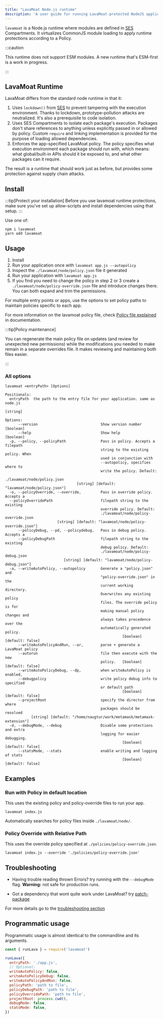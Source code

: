 ```yaml
---
title: "LavaMoat Node.js runtime"
description: 'A user guide for running LavaMoat-protected NodeJS applications'
---
```


`lavamoat` is a Node.js runtime where modules are defined in [SES][ses-github-ext] Compartments. It virtualizes CommonJS module loading to apply runtime protections according to a Policy.

:::caution

This runtime does not support ESM modules. A new runtime that's ESM-first is a work in progress.

:::

## LavaMoat Runtime

LavaMoat differs from the standard node runtime in that it:

1. Uses `lockdown()` from [SES][ses-github-ext] to prevent tampering with the execution environment.
   Thanks to lockdown, prototype-pollution attacks are neutralized. It's also a prerequisite to code isolation.
2. Uses SES Compartments to isolate each package's execution.
   Packages don't share references to anything unless explicitly passed in or allowed by policy. Custom `require` and linking implementation is provided for the purpose of loading allowed dependencies.
3. Enforces the app-specified LavaMoat policy.
   The policy specifies what execution environment each package should run with, which means: what global/built-in APIs should it be exposed to, and what other packages can it require.

The result is a runtime that should work just as before, but provides some protection against supply chain attacks.

## Install

:::tip[Protect your installation]
Before you use lavamoat runtime protections, make sure you've set up allow-scripts and install dependencies using that setup.
:::

Use one of:

```shell
npm i lavamoat
yarn add lavamoat
```

## Usage

1. Install
2. Run your application once with `lavamoat app.js --autopolicy`
3. Inspect the `./lavamoat/node/policy.json` file it generated
4. Run your application with `lavamoat app.js`
5. If you find you need to change the policy in step 2 or 3 create a `./lavamoat/node/policy-override.json` file and introduce changes there. You can both expand and trim the permissions.

For multiple entry points or apps, use the options to set policy paths to maintain policies specific to each app.

For more information on the lavamoat policy file, check [Policy file explained][policy-file] in documentation.

:::tip[Policy maintenance]

You can regenerate the main policy file on updates (and review for unexpected new permissions) while the modifications you needed to make remain in a separate overrides file. It makes reviewing and maintaining both files easier.

:::

### All options

```
lavamoat <entryPath> [Options]

Positionals:
  entryPath  the path to the entry file for your application. same as node.js
                                                                        [string]

Options:
      --version                             Show version number        [boolean]
      --help                                Show help                  [boolean]
  -p, --policy, --policyPath                Pass in policy. Accepts a filepath
                                            string to the existing policy. When
                                            used in conjunction with
                                            --autopolicy, specifies where to
                                            write the policy. Default:
                                            ./lavamoat/node/policy.json
                                 [string] [default: "lavamoat/node/policy.json"]
  -o, --policyOverride, --override,         Pass in override policy. Accepts a
  --policyOverridePath                      filepath string to the existing
                                            override policy. Default:
                                            ./lavamoat/node/policy-override.json
                        [string] [default: "lavamoat/node/policy-override.json"]
      --policyDebug, --pd, --policydebug,   Pass in debug policy. Accepts a
      --policyDebugPath                     filepath string to the existing
                                            debug policy. Default:
                                            ./lavamoat/node/policy-debug.json
                           [string] [default: "lavamoat/node/policy-debug.json"]
  -a, --writeAutoPolicy, --autopolicy       Generate a "policy.json" and
                                            "policy-override.json" in the
                                            current working         directory.
                                            Overwrites any existing policy
                                            files. The override policy is for
                                            making manual policy changes and
                                            always takes precedence over the
                                            automatically generated policy.
                                                      [boolean] [default: false]
      --writeAutoPolicyAndRun, --ar,        parse + generate a LavaMoat policy
      --autorun                             file then execute with the new
                                            policy.   [boolean] [default: false]
      --writeAutoPolicyDebug, --dp,         when writeAutoPolicy is enabled,
      --debugpolicy                         write policy debug info to specified
                                            or default path
                                                      [boolean] [default: false]
      --projectRoot                         specify the director from where
                                            packages should be resolved
            [string] [default: "/home/naugtur/work/metamask/metamask-extension"]
  -d, --debugMode, --debug                  Disable some protections and extra
                                            logging for easier debugging.
                                                      [boolean] [default: false]
      --statsMode, --stats                  enable writing and logging of stats
                                                      [boolean] [default: false]

```

## Examples

### Run with Policy in default location

This uses the existing policy and policy-override files to run your app.

```shell
lavamoat index.js
```

Automatically searches for policy files inside `./lavamoat/node/`.

### Policy Override with Relative Path

This uses the override policy specified at `./policies/policy-override.json`.

```shell
lavamoat index.js --override './policies/policy-override.json'
```

## Troubleshooting

- Having trouble reading thrown Errors? try running with the `--debugMode` flag. **Warning:** not safe for production runs.

- Got a dependency that wont quite work under LavaMoat? try [patch-package](https://www.npmjs.com/package/patch-package)

For more details go to the [troubleshooting section][troubleshooting]

## Programmatic usage

Programmatic usage is almost identical to the commandline and its arguments.

```js
const { runLava } = require('lavamoat')

runLava({
  entryPath: './app.js',
  // Optional:
  writeAutoPolicy: false,
  writeAutoPolicyDebug: false,
  writeAutoPolicyAndRun: false,
  policyPath: 'path to file',
  policyDebugPath: 'path to file',
  policyOverridePath: 'path to file',
  projectRoot: process.cwd(),
  debugMode: false,
  statsMode: false,
})
```

[ses-github-ext]: https://github.com/endojs/endo/tree/master/packages/ses
[policy-file]: ./policy
[troubleshooting]: ./troubleshooting
